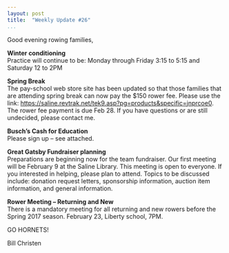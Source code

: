 ```yaml
---
layout: post  
title:  "Weekly Update #26"  
...
```


Good evening rowing families,

**Winter conditioning**  
Practice will continue to be: Monday through Friday 3:15 to 5:15 and
Saturday 12 to 2PM

**Spring Break**  
The pay-school web store site has been updated so that those families
that are attending spring break can now pay the $150 rower fee. Please
use the link:
<https://saline.revtrak.net/tek9.asp?pg=products&specific=jnprcoe0>. The
rower fee payment is due Feb 28. If you have questions or are still
undecided, please contact me.

**Busch’s Cash for Education**  
Please sign up – see attached.

**Great Gatsby Fundraiser planning**  
Preparations are beginning now for the team fundraiser. Our first
meeting will be February 9 at the Saline Library. This meeting is open
to everyone. If you interested in helping, please plan to attend. Topics
to be discussed include: donation request letters, sponsorship
information, auction item information, and general information.

**Rower Meeting – Returning and New**  
There is a mandatory meeting for all returning and new rowers before the
Spring 2017 season. February 23, Liberty school, 7PM.

GO HORNETS!

Bill Christen
